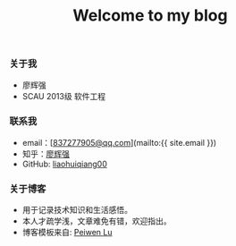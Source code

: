 ﻿---
layout: post
title: Welcome to my blog
---

### 关于我
* 廖辉强
* SCAU 2013级 软件工程

### 联系我
* email：[837277905@qq.com](mailto:{{ site.email }})
* 知乎：[廖辉强](http://www.zhihu.com/people/liaohuiqiang00)
* GitHub: [liaohuiqiang00](http://www.github.com/liaohuiqiang00)

### 关于博客   
* 用于记录技术知识和生活感悟。
* 本人才疏学浅，文章难免有错，欢迎指出。
* 博客模板来自: [Peiwen Lu](https://github.com/P233/3-Jekyll)